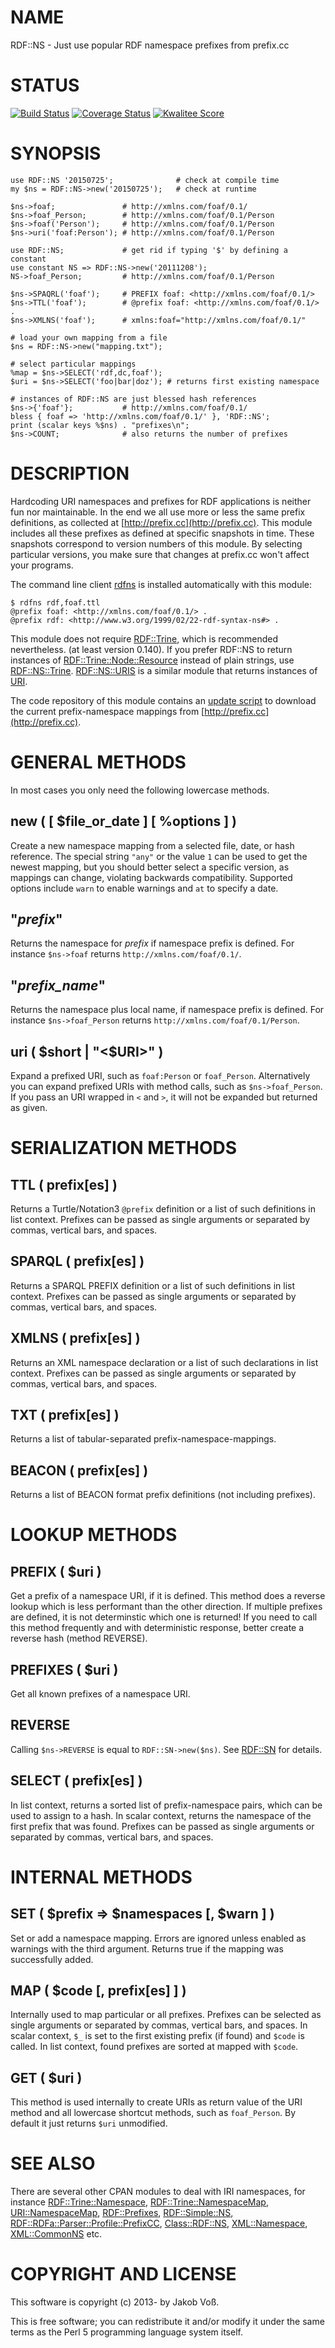 # NAME

RDF::NS - Just use popular RDF namespace prefixes from prefix.cc

# STATUS

[![Build Status](https://travis-ci.org/nichtich/RDF-NS.png)](https://travis-ci.org/nichtich/RDF-NS)
[![Coverage Status](https://coveralls.io/repos/nichtich/RDF-NS/badge.svg?branch=master)](https://coveralls.io/r/nichtich/RDF-NS?branch=master)
[![Kwalitee Score](http://cpants.cpanauthors.org/dist/RDF-NS.png)](http://cpants.cpanauthors.org/dist/RDF-NS)

# SYNOPSIS

    use RDF::NS '20150725';              # check at compile time
    my $ns = RDF::NS->new('20150725');   # check at runtime

    $ns->foaf;               # http://xmlns.com/foaf/0.1/
    $ns->foaf_Person;        # http://xmlns.com/foaf/0.1/Person
    $ns->foaf('Person');     # http://xmlns.com/foaf/0.1/Person
    $ns->uri('foaf:Person'); # http://xmlns.com/foaf/0.1/Person

    use RDF::NS;             # get rid if typing '$' by defining a constant
    use constant NS => RDF::NS->new('20111208');
    NS->foaf_Person;         # http://xmlns.com/foaf/0.1/Person

    $ns->SPAQRL('foaf');     # PREFIX foaf: <http://xmlns.com/foaf/0.1/>
    $ns->TTL('foaf');        # @prefix foaf: <http://xmlns.com/foaf/0.1/> .
    $ns->XMLNS('foaf');      # xmlns:foaf="http://xmlns.com/foaf/0.1/"

    # load your own mapping from a file
    $ns = RDF::NS->new("mapping.txt");

    # select particular mappings
    %map = $ns->SELECT('rdf,dc,foaf');
    $uri = $ns->SELECT('foo|bar|doz'); # returns first existing namespace

    # instances of RDF::NS are just blessed hash references
    $ns->{'foaf'};           # http://xmlns.com/foaf/0.1/
    bless { foaf => 'http://xmlns.com/foaf/0.1/' }, 'RDF::NS';
    print (scalar keys %$ns) . "prefixes\n";
    $ns->COUNT;              # also returns the number of prefixes

# DESCRIPTION

Hardcoding URI namespaces and prefixes for RDF applications is neither fun nor
maintainable.  In the end we all use more or less the same prefix definitions,
as collected at [http://prefix.cc](http://prefix.cc). This module includes all these prefixes as
defined at specific snapshots in time. These snapshots correspond to version
numbers of this module. By selecting particular versions, you make sure that
changes at prefix.cc won't affect your programs.

The command line client [rdfns](https://metacpan.org/pod/rdfns) is installed automatically with this module:

    $ rdfns rdf,foaf.ttl
    @prefix foaf: <http://xmlns.com/foaf/0.1/> .
    @prefix rdf: <http://www.w3.org/1999/02/22-rdf-syntax-ns#> .

This module does not require [RDF::Trine](https://metacpan.org/pod/RDF::Trine), which is recommended nevertheless.
(at least version 0.140).  If you prefer RDF::NS to return instances of 
[RDF::Trine::Node::Resource](https://metacpan.org/pod/RDF::Trine::Node::Resource) instead of plain strings, use [RDF::NS::Trine](https://metacpan.org/pod/RDF::NS::Trine).
[RDF::NS::URIS](https://metacpan.org/pod/RDF::NS::URIS) is a similar module that returns instances of [URI](https://metacpan.org/pod/URI).

The code repository of this module contains an
[update script](https://github.com/nichtich/RDF-NS/blob/master/update.pl)
to download the current prefix-namespace mappings from [http://prefix.cc](http://prefix.cc).

# GENERAL METHODS

In most cases you only need the following lowercase methods.

## new ( \[ $file\_or\_date \] \[ %options \] )

Create a new namespace mapping from a selected file, date, or hash reference.
The special string `"any"` or the value `1` can be used to get the newest
mapping, but you should better select a specific version, as mappings can
change, violating backwards compatibility.  Supported options include `warn`
to enable warnings and `at` to specify a date. 

## "_prefix_"

Returns the namespace for _prefix_ if namespace prefix is defined. For
instance `$ns->foaf` returns `http://xmlns.com/foaf/0.1/`.

## "_prefix\_name_"

Returns the namespace plus local name, if namespace prefix is defined. For
instance `$ns->foaf_Person` returns `http://xmlns.com/foaf/0.1/Person`.

## uri ( $short | "<$URI>" )

Expand a prefixed URI, such as `foaf:Person` or `foaf_Person`. Alternatively 
you can expand prefixed URIs with method calls, such as `$ns->foaf_Person`.
If you pass an URI wrapped in `<` and `>`, it will not be expanded
but returned as given.

# SERIALIZATION METHODS

## TTL ( prefix\[es\] )

Returns a Turtle/Notation3 `@prefix` definition or a list of such definitions
in list context. Prefixes can be passed as single arguments or separated by
commas, vertical bars, and spaces.

## SPARQL ( prefix\[es\] )

Returns a SPARQL PREFIX definition or a list of such definitions in list
context. Prefixes can be passed as single arguments or separated by commas,
vertical bars, and spaces.

## XMLNS ( prefix\[es\] )

Returns an XML namespace declaration or a list of such declarations in list
context. Prefixes can be passed as single arguments or separated by commas,
vertical bars, and spaces.

## TXT ( prefix\[es\] )

Returns a list of tabular-separated prefix-namespace-mappings.

## BEACON ( prefix\[es\] )

Returns a list of BEACON format prefix definitions (not including prefixes).

# LOOKUP METHODS

## PREFIX ( $uri )

Get a prefix of a namespace URI, if it is defined. This method does a reverse
lookup which is less performant than the other direction. If multiple prefixes
are defined, it is not determinstic which one is returned! If you need to call
this method frequently and with deterministic response, better create a reverse
hash (method REVERSE).

## PREFIXES ( $uri )

Get all known prefixes of a namespace URI.

## REVERSE

Calling `$ns->REVERSE` is equal to `RDF::SN->new($ns)`. See
[RDF::SN](https://metacpan.org/pod/RDF::SN) for details.

## SELECT ( prefix\[es\] )

In list context, returns a sorted list of prefix-namespace pairs, which
can be used to assign to a hash. In scalar context, returns the namespace
of the first prefix that was found. Prefixes can be passed as single arguments
or separated by commas, vertical bars, and spaces.

# INTERNAL METHODS

## SET ( $prefix => $namespaces \[, $warn \] )

Set or add a namespace mapping. Errors are ignored unless enabled as warnings
with the third argument. Returns true if the mapping was successfully added.

## MAP ( $code \[, prefix\[es\] \] )

Internally used to map particular or all prefixes. Prefixes can be selected as
single arguments or separated by commas, vertical bars, and spaces. In scalar
context, `$_` is set to the first existing prefix (if found) and `$code` is
called. In list context, found prefixes are sorted at mapped with `$code`.

## GET ( $uri )

This method is used internally to create URIs as return value of the URI
method and all lowercase shortcut methods, such as `foaf_Person`. By default
it just returns `$uri` unmodified.

# SEE ALSO

There are several other CPAN modules to deal with IRI namespaces, for instance
[RDF::Trine::Namespace](https://metacpan.org/pod/RDF::Trine::Namespace), [RDF::Trine::NamespaceMap](https://metacpan.org/pod/RDF::Trine::NamespaceMap), [URI::NamespaceMap](https://metacpan.org/pod/URI::NamespaceMap),
[RDF::Prefixes](https://metacpan.org/pod/RDF::Prefixes), [RDF::Simple::NS](https://metacpan.org/pod/RDF::Simple::NS), [RDF::RDFa::Parser::Profile::PrefixCC](https://metacpan.org/pod/RDF::RDFa::Parser::Profile::PrefixCC),
[Class::RDF::NS](https://metacpan.org/pod/Class::RDF::NS), [XML::Namespace](https://metacpan.org/pod/XML::Namespace), [XML::CommonNS](https://metacpan.org/pod/XML::CommonNS) etc.

# COPYRIGHT AND LICENSE

This software is copyright (c) 2013- by Jakob Voß.

This is free software; you can redistribute it and/or modify it under
the same terms as the Perl 5 programming language system itself.
